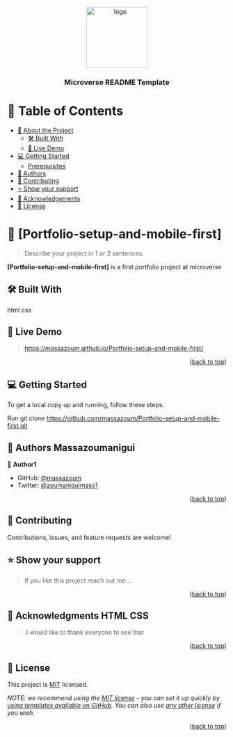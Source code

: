 <a name="readme-top"></a>

<!--
HOW TO USE:
This is an example of how you may give instructions on setting up your project locally.

Modify this file to match your project and remove sections that don't apply.

REQUIRED SECTIONS:
- Table of Contents
- About the Project
  - Built With
  - Live Demo
- Getting Started
- Authors
- Contributing
- Acknowledgements
- License

OPTIONAL SECTIONS:
- FAQ

After you're finished please remove all the comments and instructions!
-->

<div align="center">
  <!-- You are encouraged to replace this logo with your own! Otherwise you can also remove it. -->
  <img src="murple_logo.png" alt="logo" width="140"  height="auto" />
  <br/>

  <h3><b>Microverse README Template</b></h3>

</div>

<!-- TABLE OF CONTENTS -->

# 📗 Table of Contents

- [📖 About the Project](#about-project)
  - [🛠 Built With](#built-with)
  - [🚀 Live Demo](#live-demo)
- [💻 Getting Started](#getting-started)
  - [Prerequisites](#prerequisites)
- [👥 Authors](#authors)
- [🤝 Contributing](#contributing)
- [⭐️ Show your support](#support)
- [🙏 Acknowledgements](#acknowledgements)
- [📝 License](#license)

<!-- PROJECT DESCRIPTION -->

# 📖 [Portfolio-setup-and-mobile-first] <a name="about-project"></a>

> Describe your project in 1 or 2 sentences.

**[Portfolio-setup-and-mobile-first]**
 is a first portfolio project at microverse 

## 🛠 Built With 
<a name="built-with">html</a>
<a name="built-with">css</a>

<!-- LIVE DEMO -->

## 🚀 Live Demo <a name="live-demo"></a>

> https://massazoum.github.io/Portfolio-setup-and-mobile-first/

<p align="right">(<a href="#readme-top">back to top</a>)</p>

<!-- GETTING STARTED -->

## 💻 Getting Started <a name="getting-started"></a>

To get a local copy up and running, follow these steps.

Run git clone https://github.com/massazoum/Portfolio-setup-and-mobile-first.git


<!-- AUTHORS -->

## 👥 Authors <a name="authors">Massazoumanigui</a>

👤 **Author1**

- GitHub: [@massazoum](https://github.com/massazoum)
- Twitter: [@zoumaniguimass1](https://twitter.com/zoumaniguimass1)

<p align="right">(<a href="#readme-top">back to top</a>)</p>

<!-- SUPPORT -->
## 🤝 Contributing

Contributions, issues, and feature requests are welcome!

## ⭐️ Show your support <a name="support"></a>

> If you like this project reach out me ...
> 
<p align="right">(<a href="#readme-top">back to top</a>)</p>

<!-- ACKNOWLEDGEMENTS -->

## 🙏 Acknowledgments <a name="acknowledgements">HTML CSS</a>
      
> .I would like to thank everyone to see that

<p align="right">(<a href="#readme-top">back to top</a>)</p>

<!-- LICENSE -->

## 📝 License <a name="license"></a>

This project is [MIT](./LICENSE) licensed.

_NOTE: we recommend using the [MIT license](https://choosealicense.com/licenses/mit/) - you can set it up quickly by [using templates available on GitHub](https://docs.github.com/en/communities/setting-up-your-project-for-healthy-contributions/adding-a-license-to-a-repository). You can also use [any other license](https://choosealicense.com/licenses/) if you wish._

<p align="right">(<a href="#readme-top">back to top</a>)</p>
